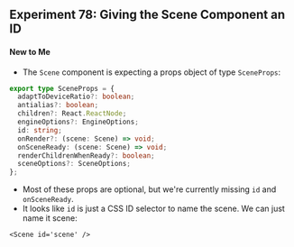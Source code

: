 ## Experiment 78: Giving the Scene Component an ID

#### New to Me
- The `Scene` component is expecting a props object of type `SceneProps`:
```ts
export type SceneProps = {
  adaptToDeviceRatio?: boolean;
  antialias?: boolean;
  children?: React.ReactNode;
  engineOptions?: EngineOptions;
  id: string;
  onRender?: (scene: Scene) => void;
  onSceneReady: (scene: Scene) => void;
  renderChildrenWhenReady?: boolean;
  sceneOptions?: SceneOptions;
};
```
- Most of these props are optional, but we're currently missing `id` and `onSceneReady`.
- It looks like `id` is just a CSS ID selector to name the scene. We can just name it scene:
```tsx
<Scene id='scene' />
```
